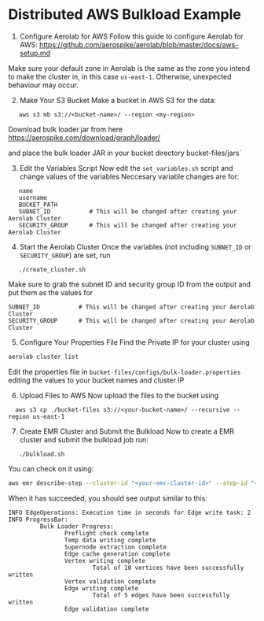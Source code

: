# Distributed AWS Bulkload Example

1. Configure Aerolab for AWS
Follow this guide to configure Aerolab for AWS: 
https://github.com/aerospike/aerolab/blob/master/docs/aws-setup.md

Make sure your default zone in Aerolab is the same as the zone you intend to make the cluster in, in this case `us-east-1`.
Otherwise, unexpected behaviour may occur.

2. Make Your S3 Bucket
Make a bucket in AWS S3 for the data:
```shell
   aws s3 mb s3://<bucket-name>/ --region <my-region>
```
Download bulk loader jar from here
https://aerospike.com/download/graph/loader/

and place the bulk loader JAR in your bucket directory
bucket-files/jars`

3. Edit the Variables Script
Now edit the `set_variables.sh` script and change values of the variables
Neccesary variable changes are for:
```properties
   name
   username
   BUCKET_PATH
   SUBNET_ID           # This will be changed after creating your Aerolab Cluster
   SECURITY_GROUP      # This will be changed after creating your Aerolab Cluster
```

4. Start the Aerolab Cluster
Once the variables (not including `SUBNET_ID` or `SECURITY_GROUP`) are set, run
```shell
   ./create_cluster.sh
```
Make sure to grab the subnet ID and security group ID from the output
and put them as the values for
```properties
SUBNET_ID           # This will be changed after creating your Aerolab Cluster
SECURITY_GROUP      # This will be changed after creating your Aerolab Cluster
```

5. Configure Your Properties File
Find the Private IP for your cluster using
```bash
aerolab cluster list 
```
Edit the properties file in `bucket-files/configs/bulk-loader.properties`
editing the values to your bucket names and cluster IP

6. Upload Files to AWS
Now upload the files to the bucket using
 ```shell
   aws s3 cp ./bucket-files s3://<your-bucket-name>/ --recursive --region us-east-1
 ```
7. Create EMR Cluster and Submit the Bulkload
Now to create a EMR cluster and submit the bulkload job run:
 ```shell
    ./bulkload.sh
 ```

You can check on it using:
```bash
aws emr describe-step --cluster-id "<your-emr-cluster-id>" --step-id "<your-step-id>" --region "<your-region>"
```
When it has succeeded, you should see output similar to this:
 ```
 INFO EdgeOperations: Execution time in seconds for Edge write task: 2
 INFO ProgressBar:
          Bulk Loader Progress:
                 Preflight check complete
                 Temp data writing complete
                 Supernode extraction complete
                 Edge cache generation complete
                 Vertex writing complete
                         Total of 10 vertices have been successfully written
                 Vertex validation complete
                 Edge writing complete
                         Total of 5 edges have been successfully written
                 Edge validation complete
 ```